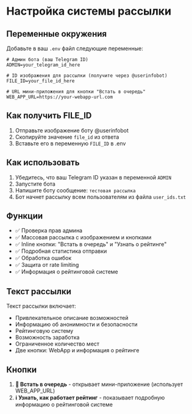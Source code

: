 # Настройка системы рассылки

## Переменные окружения

Добавьте в ваш `.env` файл следующие переменные:

```env
# Админ бота (ваш Telegram ID)
ADMIN=your_telegram_id_here

# ID изображения для рассылки (получите через @userinfobot)
FILE_ID=your_file_id_here

# URL мини-приложения для кнопки "Встать в очередь"
WEB_APP_URL=https://your-webapp-url.com
```

## Как получить FILE_ID

1. Отправьте изображение боту @userinfobot
2. Скопируйте значение `file_id` из ответа
3. Вставьте его в переменную `FILE_ID` в .env

## Как использовать

1. Убедитесь, что ваш Telegram ID указан в переменной `ADMIN`
2. Запустите бота
3. Напишите боту сообщение: `тестовая рассылка`
4. Бот начнет рассылку всем пользователям из файла `user_ids.txt`

## Функции

- ✅ Проверка прав админа
- ✅ Массовая рассылка с изображением и кнопками
- ✅ Inline кнопки: "Встать в очередь" и "Узнать о рейтинге"
- ✅ Подробная статистика отправки
- ✅ Обработка ошибок
- ✅ Защита от rate limiting
- ✅ Информация о рейтинговой системе

## Текст рассылки

Текст рассылки включает:
- Привлекательное описание возможностей
- Информацию об анонимности и безопасности
- Рейтинговую систему
- Возможность заработка
- Ограниченное количество мест
- Две кнопки: WebApp и информация о рейтинге

## Кнопки

1. **🚀 Встать в очередь** - открывает мини-приложение (использует WEB_APP_URL)
2. **ℹ️ Узнать, как работает рейтинг** - показывает подробную информацию о рейтинговой системе
